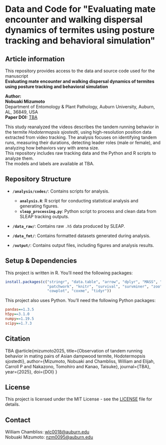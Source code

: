 # Data and Code for "Evaluating mate encounter and walking dispersal dynamics of termites using posture tracking and behavioral simulation"
 
## Article information

This repository provides access to the data and source code used for the manuscript  
**Evaluating mate encounter and walking dispersal dynamics of termites using posture tracking and behavioral simulation**

**Author:**  
**Nobuaki Mizumoto**  
Department of Entomology & Plant Pathology, Auburn University, Auburn, AL, 36849, USA<br>
**Paper DOI:** [TBA](XXX)

This study reanalyzed the videos
describes the tandem running behavior in the termite *Hodotermopsis sjostedti*, using high-resolution position data extracted from video tracking. The analysis focuses on identifying tandem runs, measuring their durations, detecting leader roles (male or female), and analyzing how behaviors vary with arena size.  
This repository includes raw tracking data and the Python and R scripts to analyze them.  
The models and labels are available at TBA.

## Repository Structure

- **`/analysis/codes/`**: Contains scripts for analysis.
  - **`analysis.R`**: R script for conducting statistical analysis and generating figures.
  - **`sleap_processing.py`**: Python script to process and clean data from SLEAP tracking outputs.
  
- **`/data_raw/`**: Contains raw `.h5` data produced by SLEAP.
- **`/data_fmt/`**: Contains formatted datasets generated during analysis.
- **`/output/`**: Contains output files, including figures and analysis results.

## Setup & Dependencies


This project is written in R. You’ll need the following packages:

```r
install.packages(c("stringr", "data.table", "arrow", "dplyr", "MASS", "ggplot2",
                   "patchwork", "knitr", "survival", "survminer", "zoo",
                   "cowplot", "coxme", "tidyr"))
```
This project also uses Python. You’ll need the following Python packages:

```ini
pandas==1.3.5
h5py==3.1.0
numpy==1.19.5
scipy==1.7.3
```

## Citation
TBA
@article{mizumoto2025, title={Observation of tandem running behavior in mating pairs of Asian dampwood termite, Hodotermopsis sjostedti}, author={Mizumoto, Nobuaki and Chambliss, William and Elijah, Carroll P and Nakazono, Tomohiro and Kanao, Taisuke}, journal={TBA}, year={2025}, doi={DOI} }

## License
This project is licensed under the MIT License - see the [LICENSE](LICENSE) file for details.

## Contact
William Chambliss: wlc0018@auburn.edu  
Nobuaki Mizumoto: nzm0095@auburn.edu

